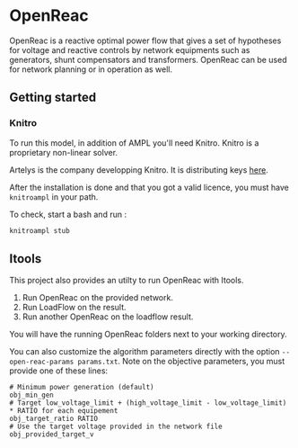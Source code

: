 # OpenReac
OpenReac is a reactive optimal power flow that gives a set of hypotheses for voltage and reactive controls by network equipments such as generators, shunt compensators and transformers. OpenReac can be used for network planning or in operation as well.

## Getting started
### Knitro
To run this model, in addition of AMPL you'll need Knitro. Knitro is a proprietary non-linear solver.

Artelys is the company developping Knitro. It is distributing keys [here](https://www.artelys.com/solvers/knitro/).

After the installation is done and that you got a valid licence, you must have `knitroampl` in your path.

To check, start a bash and run :
```bash
knitroampl stub
```
## Itools
This project also provides an utilty to run OpenReac with Itools.

1. Run OpenReac on the provided network.
2. Run LoadFlow on the result.
3. Run another OpenReac on the loadflow result.

You will have the running OpenReac folders next to your working directory.

You can also customize the algorithm parameters directly with the option `--open-reac-params params.txt`.
Note on the objective parameters, you must provide one of these lines:
``` properties
# Minimum power generation (default)
obj_min_gen
# Target low_voltage_limit + (high_voltage_limit - low_voltage_limit) * RATIO for each equipement
obj_target_ratio RATIO
# Use the target voltage provided in the network file
obj_provided_target_v
```